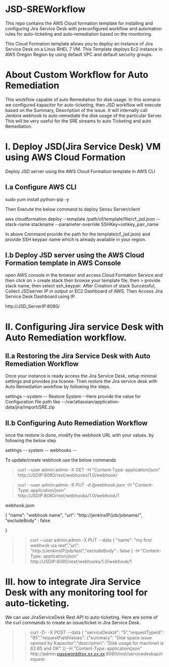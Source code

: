 # JSD-SREWorkflow
This repo contains the AWS Cloud formation template for installing and configuring Jira Service Desk with preconfigured workflow and automation rules for auto-ticketing and auto-remediation based on the monitoring.

This Cloud Formation template allows you to deploy an instance of Jira Service Desk on a Linux RHEL 7 VM. This Template deploys Ec2 instance in AWS Oregon Region by using default VPC and default security groups.

#  About Custom Workflow for Auto Remediation
This workflow capable of auto Remediation for disk usage. In this scenario we configured kapacitor for auto-ticketing, then JSD workflow will execute based on the Summary, Description of the issue. It will internally call Jenkins webhook to auto-remediate the disk usage of the particular Server. This will be very useful for the SRE streams to auto Ticketing and auto Remediation.

# I. Deploy JSD(Jira Service Desk) VM using AWS Cloud Formation
Deploy JSD server using the AWS Cloud Formation template in AWS CLI

##  I.a Configure AWS CLI
sudo yum install python-pip -y

Then Execute the below command to deploy Sensu Server/client

aws cloudformation deploy --template /path/of/template/file/cf_jsd.json --stack-name stackname --parameter-override SSHKey=sshkey_pair_name

In above Command provide the path for the template(cf_jsd.json) and provide SSH keypair name which is already available in your region.

##  I.b Deploy JSD server using the AWS Cloud Formation template in AWS Console
open AWS console in the browser and access Cloud Formation Service and then click on > create stack then browse your template file, then > provide stack name, then select ssh_keypair. After Creation of stack Successful, Collect JSDserver IP in output or EC2 Dashboard of AWS. Then Access Jira Service Desk Dashboard using IP.

http://JSD_ServerIP:8080/

# II. Configuring Jira service Desk with Auto Remediation workflow.
##  II.a Restoring the Jira Service Desk with Auto Remediation Workflow
Once your instance is ready access the Jira Service Desk, setup minimal settings and provides jira license. Then restore the Jira service desk with Auto Remediation workflow by following the steps.

settings --system -- Restore System --Here provide the value for Configuration file path like  --/var/atlassian/application-data/jira/import/SRE.zip

##  II.b Configuring Auto Remediation Workflow
once the restore is done, modify the webhook URL with your values. by following the below step

settings -- system -- webhooks --

To update/create webhook use the below commands

> curl --user admin:admin -X GET -H "Content-Type: application/json" http://JSDIP:8080/rest/webhooks/1.0/webhook/

> curl --user admin:admin -X PUT -d @webhook.json -H "Content-Type: application/json" http://JSDIP:8080/rest/webhooks/1.0/webhook/1

 webhook.json 
 >>
 { 
    "name": "webhook name",
    "url": "http://jenkinsIP/job/jobname/",
    "excludeBody" : false 
    
   }
 
>> curl --user admin:admin -X PUT --data { "name": "my first webhook via rest","url": "http://JenkinsIP/job/test","excludeBody" : false } -H "Content-Type: application/json" http://JSDIP:8080/rest/webhooks/1.0/webhook/1
 

# III. how to integrate Jira Service Desk with any monitoring tool for auto-ticketing.
We can use JiraServiceDesk Rest API to auto-ticketing. Here are some of the curl commands to create an issue/ticket in Jira Service Desk.

>> curl -D- -X POST --data { "serviceDeskId": "5","requestTypeId": "95","requestFieldValues": {"summary": "Disk space issue opened by Kapacitor","description": "Disk usage for machine1 is 62.65 and OK" }} -H "Content-Type: application/json" http://admin:password@xx.xx.xx.xx:8080/rest/servicedeskapi/request


